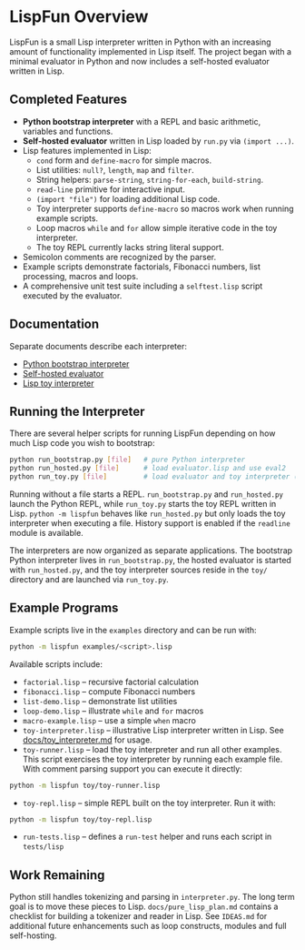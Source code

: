# LispFun Overview

LispFun is a small Lisp interpreter written in Python with an increasing amount of functionality implemented in Lisp itself.  The project began with a minimal evaluator in Python and now includes a self-hosted evaluator written in Lisp.

## Completed Features

- **Python bootstrap interpreter** with a REPL and basic arithmetic, variables and functions.
- **Self-hosted evaluator** written in Lisp loaded by `run.py` via `(import ...)`.
- Lisp features implemented in Lisp:
  - `cond` form and `define-macro` for simple macros.
  - List utilities: `null?`, `length`, `map` and `filter`.
  - String helpers: `parse-string`, `string-for-each`, `build-string`.
  - `read-line` primitive for interactive input.
  - `(import "file")` for loading additional Lisp code.
  - Toy interpreter supports `define-macro` so macros work when running example scripts.
  - Loop macros `while` and `for` allow simple iterative code in the toy interpreter.
  - The toy REPL currently lacks string literal support.
- Semicolon comments are recognized by the parser.
- Example scripts demonstrate factorials, Fibonacci numbers, list processing, macros and loops.
- A comprehensive unit test suite including a `selftest.lisp` script executed by the evaluator.

## Documentation

Separate documents describe each interpreter:

- [Python bootstrap interpreter](docs/bootstrap_interpreter.md)
- [Self-hosted evaluator](docs/self_hosted_evaluator.md)
- [Lisp toy interpreter](docs/toy_interpreter.md)

## Running the Interpreter

There are several helper scripts for running LispFun depending on how much Lisp code
you wish to bootstrap:

```bash
python run_bootstrap.py [file]   # pure Python interpreter
python run_hosted.py [file]      # load evaluator.lisp and use eval2
python run_toy.py [file]         # load evaluator and toy interpreter (toy REPL)
```

Running without a file starts a REPL. `run_bootstrap.py` and `run_hosted.py`
launch the Python REPL, while `run_toy.py` starts the toy REPL written in Lisp.
`python -m lispfun` behaves like `run_hosted.py` but only loads the toy
interpreter when executing a file. History support is enabled if the `readline`
module is available.

The interpreters are now organized as separate applications. The bootstrap
Python interpreter lives in `run_bootstrap.py`, the hosted evaluator is started
with `run_hosted.py`, and the toy interpreter sources reside in the `toy/`
directory and are launched via `run_toy.py`.

## Example Programs

Example scripts live in the `examples` directory and can be run with:

```bash
python -m lispfun examples/<script>.lisp
```

Available scripts include:

- `factorial.lisp` – recursive factorial calculation
- `fibonacci.lisp` – compute Fibonacci numbers
- `list-demo.lisp` – demonstrate list utilities
- `loop-demo.lisp` – illustrate `while` and `for` macros
- `macro-example.lisp` – use a simple `when` macro
- `toy-interpreter.lisp` – illustrative Lisp interpreter written in Lisp.
  See [docs/toy_interpreter.md](docs/toy_interpreter.md) for usage.
- `toy-runner.lisp` – load the toy interpreter and run all other examples.
  This script exercises the toy interpreter by running each example file.
  With comment parsing support you can execute it directly:

```bash
python -m lispfun toy/toy-runner.lisp
```
- `toy-repl.lisp` – simple REPL built on the toy interpreter. Run it with:

```bash
python -m lispfun toy/toy-repl.lisp
```
- `run-tests.lisp` – defines a `run-test` helper and runs each script in `tests/lisp`


## Work Remaining

Python still handles tokenizing and parsing in `interpreter.py`.  The long term goal is to move these pieces to Lisp.  `docs/pure_lisp_plan.md` contains a checklist for building a tokenizer and reader in Lisp.  See `IDEAS.md` for additional future enhancements such as loop constructs, modules and full self-hosting.


